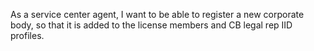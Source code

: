 As a service center agent, I want to be able to register a new corporate body, so that it is added to the license members and CB legal rep IID profiles.